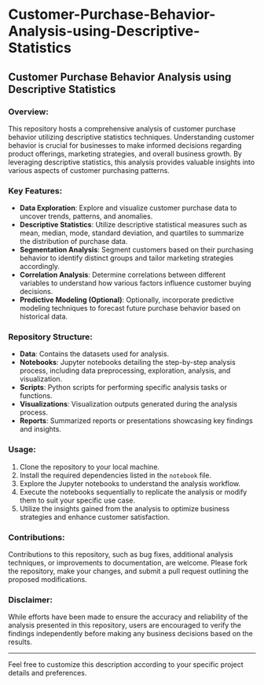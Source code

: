 # Customer-Purchase-Behavior-Analysis-using-Descriptive-Statistics

## Customer Purchase Behavior Analysis using Descriptive Statistics

### Overview:
This repository hosts a comprehensive analysis of customer purchase behavior utilizing descriptive statistics techniques. Understanding customer behavior is crucial for businesses to make informed decisions regarding product offerings, marketing strategies, and overall business growth. By leveraging descriptive statistics, this analysis provides valuable insights into various aspects of customer purchasing patterns.

### Key Features:
- **Data Exploration**: Explore and visualize customer purchase data to uncover trends, patterns, and anomalies.
- **Descriptive Statistics**: Utilize descriptive statistical measures such as mean, median, mode, standard deviation, and quartiles to summarize the distribution of purchase data.
- **Segmentation Analysis**: Segment customers based on their purchasing behavior to identify distinct groups and tailor marketing strategies accordingly.
- **Correlation Analysis**: Determine correlations between different variables to understand how various factors influence customer buying decisions.
- **Predictive Modeling (Optional)**: Optionally, incorporate predictive modeling techniques to forecast future purchase behavior based on historical data.

### Repository Structure:
- **Data**: Contains the datasets used for analysis.
- **Notebooks**: Jupyter notebooks detailing the step-by-step analysis process, including data preprocessing, exploration, analysis, and visualization.
- **Scripts**: Python scripts for performing specific analysis tasks or functions.
- **Visualizations**: Visualization outputs generated during the analysis process.
- **Reports**: Summarized reports or presentations showcasing key findings and insights.

### Usage:
1. Clone the repository to your local machine.
2. Install the required dependencies listed in the `notebook` file.
3. Explore the Jupyter notebooks to understand the analysis workflow.
4. Execute the notebooks sequentially to replicate the analysis or modify them to suit your specific use case.
5. Utilize the insights gained from the analysis to optimize business strategies and enhance customer satisfaction.

### Contributions:
Contributions to this repository, such as bug fixes, additional analysis techniques, or improvements to documentation, are welcome. Please fork the repository, make your changes, and submit a pull request outlining the proposed modifications.


### Disclaimer:
While efforts have been made to ensure the accuracy and reliability of the analysis presented in this repository, users are encouraged to verify the findings independently before making any business decisions based on the results.

---

Feel free to customize this description according to your specific project details and preferences.
